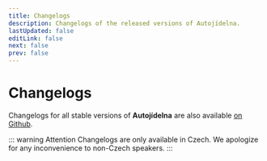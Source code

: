 ```yaml
---
title: Changelogs
description: Changelogs of the released versions of Autojídelna.
lastUpdated: false
editLink: false
next: false
prev: false
---
```


<script setup>
  import ChangelogsList from "@theme/components/ChangelogsList.vue";
</script>

# Changelogs

Changelogs for all stable versions of **Autojídelna** are also available [on Github](https://github.com/Autojidelna/autojidelna/blob/main/CHANGELOG.md).

::: warning Attention
Changelogs are only available in Czech. We apologize for any inconvenience to non-Czech speakers.
:::

<ChangelogsList />
